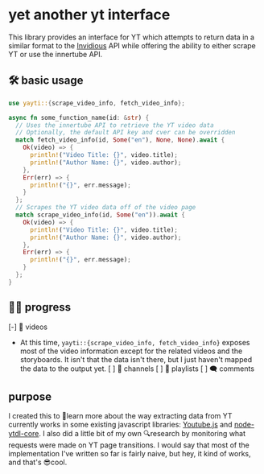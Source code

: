 
# yet another yt interface

This library provides an interface for YT which attempts to return data in a similar format to the [Invidious](https://github.com/iv-org/invidious) API while offering the ability to either scrape YT or use the innertube API.

## 🛠 basic usage
```rust
use yayti::{scrape_video_info, fetch_video_info};

async fn some_function_name(id: &str) {
  // Uses the innertube API to retrieve the YT video data
  // Optionally, the default API key and cver can be overridden
  match fetch_video_info(id, Some("en"), None, None).await {
    Ok(video) => {
      println!("Video Title: {}", video.title);
      println!("Author Name: {}", video.author);
    },
    Err(err) => {
      println!("{}", err.message);
    }
  };
  // Scrapes the YT video data off of the video page
  match scrape_video_info(id, Some("en")).await {
    Ok(video) => {
      println!("Video Title: {}", video.title);
      println!("Author Name: {}", video.author);
    },
    Err(err) => {
      println!("{}", err.message);
    }
  };
}
```

## 👩‍🏭 progress

[-] 🎥 videos
  - At this time, `yayti::{scrape_video_info, fetch_video_info}` exposes most of the video information except for the related videos and the storyboards. It isn't that the data isn't there, but I just haven't mapped the data to the output yet.
[ ] 🧑 channels
[ ] 📼 playlists
[ ] 🗨 comments

##  purpose

I created this to 🧠learn more about the way extracting data from YT currently works in some existing javascript libraries: [Youtube.js](https://github.com/LuanRT/YouTube.js) and [node-ytdl-core](https://github.com/fent/node-ytdl-core). I also did a little bit of my own 🔍research by monitoring what requests were made on YT page transitions. I would say that most of the implementation I've written so far is fairly naive, but hey, it kind of works, and that's 😎cool.
